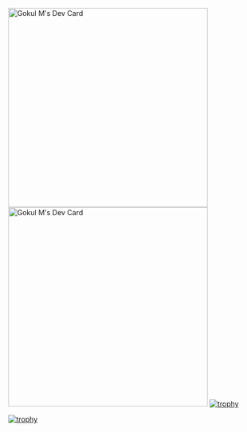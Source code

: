 

<!--
**Gokul962819205008/Gokul962819205008** is a ✨ _special_ ✨ repository because its `README.md` (this file) appears on your GitHub profile.

Here are some ideas to get you started:

- 🔭 I’m currently working on ...
- 🌱 I’m currently learning ...
- 👯 I’m looking to collaborate on ...
- 🤔 I’m looking for help with ...
- 💬 Ask me about ...
- 📫 How to reach me: ...
- 😄 Pronouns: ...
- ⚡ Fun fact: ...
-->
<a href="https://app.daily.dev/gokul962819205008"><img src="https://api.daily.dev/devcards/bb4daa0de0394d648e011e225d9f8437.png?r=i69" width="400" alt="Gokul M's Dev Card"/></a>
<a href="https://app.daily.dev/gokul962819205008"><img src="https://api.daily.dev/devcards/bb4daa0de0394d648e011e225d9f8437.png?r=m9f" width="400" alt="Gokul M's Dev Card"/></a>
[![trophy](https://github-profile-trophy.vercel.app/?username=ryo-ma)](https://github.com/ryo-ma/github-profile-trophy)

[![trophy](https://github-profile-trophy.vercel.app/?username=ryo-ma&theme=onedark)](https://github.com/ryo-ma/github-profile-trophy)
